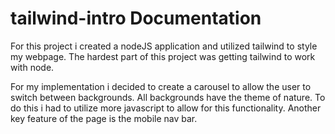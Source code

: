# tailwind-intro Documentation

For this project i created a nodeJS application and utilized tailwind to style my webpage. The hardest part of this project was getting tailwind to work with node. 

For my implementation i decided to create a carousel to allow the user to switch between backgrounds. All backgrounds have the theme of nature. To do this i had to utilize more javascript to allow for this functionality. Another key feature of the page is the mobile nav bar.
